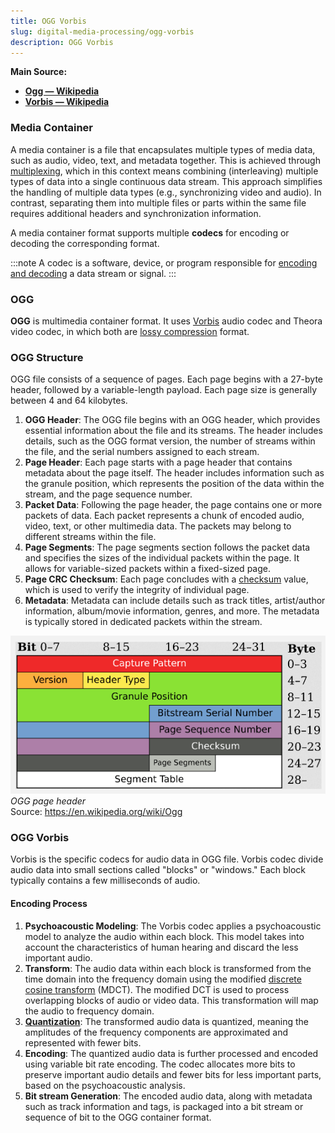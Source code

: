 ```yaml
---
title: OGG Vorbis
slug: digital-media-processing/ogg-vorbis
description: OGG Vorbis
---
```


**Main Source:**

- **[Ogg — Wikipedia](https://en.wikipedia.org/wiki/Ogg)**
- **[Vorbis — Wikipedia](https://en.wikipedia.org/wiki/Vorbis)**

### Media Container

A media container is a file that encapsulates multiple types of media data, such as audio, video, text, and metadata together. This is achieved through [multiplexing](/digital-signal-processing/multiplexing), which in this context means combining (interleaving) multiple types of data into a single continuous data stream. This approach simplifies the handling of multiple data types (e.g., synchronizing video and audio). In contrast, separating them into multiple files or parts within the same file requires additional headers and synchronization information.

A media container format supports multiple **codecs** for encoding or decoding the corresponding format.

:::note
A codec is a software, device, or program responsible for [encoding and decoding](/digital-signal-processing/encoding-and-decoding) a data stream or signal.
:::

### OGG

**OGG** is multimedia container format. It uses [Vorbis](#ogg-vorbis) audio codec and Theora video codec, in which both are [lossy compression](/digital-signal-processing/compression#lossy-compression) format.

### OGG Structure

OGG file consists of a sequence of pages. Each page begins with a 27-byte header, followed by a variable-length payload. Each page size is generally between 4 and 64 kilobytes.

1. **OGG Header**: The OGG file begins with an OGG header, which provides essential information about the file and its streams. The header includes details, such as the OGG format version, the number of streams within the file, and the serial numbers assigned to each stream.
2. **Page Header**: Each page starts with a page header that contains metadata about the page itself. The header includes information such as the granule position, which represents the position of the data within the stream, and the page sequence number.
3. **Packet Data**: Following the page header, the page contains one or more packets of data. Each packet represents a chunk of encoded audio, video, text, or other multimedia data. The packets may belong to different streams within the file.
4. **Page Segments**: The page segments section follows the packet data and specifies the sizes of the individual packets within the page. It allows for variable-sized packets within a fixed-sized page.
5. **Page CRC Checksum**: Each page concludes with a [checksum](/computer-security/hash-function#checksums) value, which is used to verify the integrity of individual page.
6. **Metadata**: Metadata can include details such as track titles, artist/author information, album/movie information, genres, and more. The metadata is typically stored in dedicated packets within the stream.

![The structure of OGG page header](./ogg-structure.png)  
_OGG page header_  
Source: https://en.wikipedia.org/wiki/Ogg

### OGG Vorbis

Vorbis is the specific codecs for audio data in OGG file. Vorbis codec divide audio data into small sections called "blocks" or "windows." Each block typically contains a few milliseconds of audio.

#### Encoding Process

1. **Psychoacoustic Modeling**: The Vorbis codec applies a psychoacoustic model to analyze the audio within each block. This model takes into account the characteristics of human hearing and discard the less important audio.
2. **Transform**: The audio data within each block is transformed from the time domain into the frequency domain using the modified [discrete cosine transform](/digital-signal-processing/discrete-cosine-transform) (MDCT). The modified DCT is used to process overlapping blocks of audio or video data. This transformation will map the audio to frequency domain.
3. **[Quantization](/digital-signal-processing/quantization)**: The transformed audio data is quantized, meaning the amplitudes of the frequency components are approximated and represented with fewer bits.
4. **Encoding**: The quantized audio data is further processed and encoded using variable bit rate encoding. The codec allocates more bits to preserve important audio details and fewer bits for less important parts, based on the psychoacoustic analysis.
5. **Bit stream Generation**: The encoded audio data, along with metadata such as track information and tags, is packaged into a bit stream or sequence of bit to the OGG container format.
